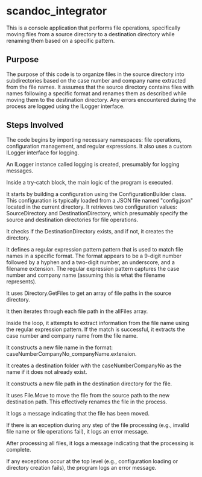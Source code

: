 # scandoc_integrator

This is a console application that performs file operations, 
specifically moving files from a source directory to a destination directory while renaming them based on a specific pattern. 

## Purpose
The purpose of this code is to organize files in the source directory into subdirectories based on the case number and company name extracted from the file names. 
It assumes that the source directory contains files with names following a specific format and renames them as described while moving them to the destination directory.
Any errors encountered during the process are logged using the ILogger interface.

## Steps Involved

The code begins by importing necessary namespaces: file operations, configuration management, and regular expressions.
It also uses a custom ILogger interface for logging.

An ILogger instance called logging is created, presumably for logging messages.

Inside a try-catch block, the main logic of the program is executed.

It starts by building a configuration using the ConfigurationBuilder class. 
This configuration is typically loaded from a JSON file named "config.json" located in the current directory. 
It retrieves two configuration values: SourceDirectory and DestinationDirectory, which presumably specify the source and destination directories for file operations.

It checks if the DestinationDirectory exists, and if not, it creates the directory.

It defines a regular expression pattern pattern that is used to match file names in a specific format. 
The format appears to be a 9-digit number followed by a hyphen and a two-digit number, an underscore, and a filename extension. 
The regular expression pattern captures the case number and company name (assuming this is what the filename represents).

It uses Directory.GetFiles to get an array of file paths in the source directory.

It then iterates through each file path in the allFiles array.

Inside the loop, it attempts to extract information from the file name using the regular expression pattern. 
If the match is successful, it extracts the case number and company name from the file name.

It constructs a new file name in the format: caseNumberCompanyNo_companyName.extension.

It creates a destination folder with the caseNumberCompanyNo as the name if it does not already exist.

It constructs a new file path in the destination directory for the file.

It uses File.Move to move the file from the source path to the new destination path. 
This effectively renames the file in the process.

It logs a message indicating that the file has been moved.

If there is an exception during any step of the file processing (e.g., invalid file name or file operations fail), it logs an error message.

After processing all files, it logs a message indicating that the processing is complete.

If any exceptions occur at the top level (e.g., configuration loading or directory creation fails), the program logs an error message.
